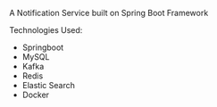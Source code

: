 A Notification Service built on Spring Boot Framework

Technologies Used:
- Springboot
- MySQL
- Kafka
- Redis
- Elastic Search
- Docker
